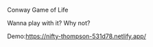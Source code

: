 Conway Game of Life

Wanna play with it? Why not? 

Demo:https://nifty-thompson-531d78.netlify.app/
